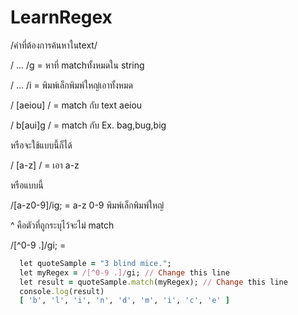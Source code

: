 # LearnRegex

/คำที่ต้องการค้นหาในtext/

/ ... /g = หาที่ matchทั้งหมดใน string  


/ ... /i = พิมพ์เล็กพิมพ์ใหญ่เอาทั้งหมด


/ [aeiou] / = match กับ text aeiou


/ b[aui]g / = match กับ Ex.  bag,bug,big 


หรือจะใช้แบบนี้ก็ได้


/ [a-z] / = เอา a-z


หรือแบบนี้


/[a-z0-9]/ig; = a-z 0-9 พิมพ์เล็กพิมพ์ใหญ่


^ คือตัวที่ถูกระบุไว้จะไม่ match


/[^0-9 .]/gi; = 
```ruby
  let quoteSample = "3 blind mice.";
  let myRegex = /[^0-9 .]/gi; // Change this line
  let result = quoteSample.match(myRegex); // Change this line
  console.log(result)
  [ 'b', 'l', 'i', 'n', 'd', 'm', 'i', 'c', 'e' ]

```



